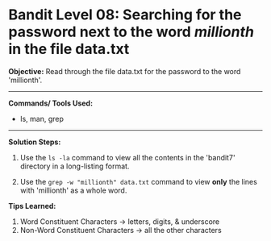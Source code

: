 # Bandit Level 08: Searching for the password next to the word *millionth* in the file data.txt

**Objective:**
Read through the file data.txt for the password to the word 'millionth'. 

---

**Commands/ Tools Used:**
- ls, man, grep

---

**Solution Steps:**

1. Use the `ls -la` command to view all the contents in the 'bandit7' directory in a long-listing format.
   
2. Use the `grep -w "millionth" data.txt` command to view **only** the lines with 'millionth' as a whole word.
   
  
**Tips Learned:**
1. Word Constituent Characters -> letters, digits, & underscore
2. Non-Word Constituent Characters -> all the other characters
